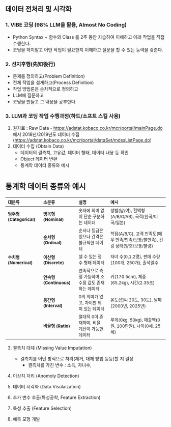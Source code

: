 ## 데이터 전처리 및 시각화
### 1. VIBE 코딩 (98% LLM을 활용, Almost No Coding)
- Python Syntax + 함수와 Class 를 2주 동안 자습하여 이해하고 아래 작업을 직접 수행한다.
- 코딩을 하지말고 어떤 작업이 필요한지 이해하고 질문을 할 수 있는 능력을 갖춘다.
  
### 2. 선지후행(先知後行)
- 문제를 정의하고(Problem Definition)
- 전체 작업을 설계하고(Process Definition)
- 작업 방법론은 순차적으로 정의하고
- LLM에 질문하고
- 코딩을 만들고 그 내용을 공부한다.

### 3. LLM과 코딩 작업 수행과정(하드/소프트 스킬 사용)
1. 원자료 : Raw Data - https://adstat.kobaco.co.kr/mcr/portal/mainPage.do  에서 2018년/2019년도 데이터 수집 (https://adstat.kobaco.co.kr/mcr/portal/dataSet/mdssListPage.do)
2. 데이터 수집 (Obtain Data)
    - 데이터의 결측치, 고유값, 데이터 형태, 데이터 내용 등 확인
    - Object 데이터 변환
    - 통계학 데이터 종류와 예시

# <small>통계학 데이터 종류와 예시</small>

| <small>대분류</small> | <small>소분류</small> | <small>설명</small> | <small>예시</small> |
|:------|:------|:------|:------|
| <small>**범주형 (Categorical)**</small> | <small>**명목형 (Nominal)**</small> | <small>숫자에 의미 없이 단순 구분하는 데이터</small> | <small>성별(남/여), 혈액형(A/B/O/AB), 국적(한국/미국/일본)</small> |
|  | <small>**순서형 (Ordinal)**</small> | <small>순서나 등급은 있으나 간격은 불규칙한 데이터</small> | <small>학점(A/B/C), 고객 만족도(매우 만족/만족/보통/불만족), 건강 상태(양호/보통/불량)</small> |
| <small>**수치형 (Numerical)**</small> | <small>**이산형 (Discrete)**</small> | <small>셀 수 있는 정수 형태 데이터</small> | <small>자녀 수(0,1,2명), 판매 수량(100개, 250개), 출석일수</small> |
|  | <small>**연속형 (Continuous)**</small> | <small>연속적으로 측정 가능하며 소수점 값도 존재하는 데이터</small> | <small>키(170.5cm), 체중(65.2kg), 시간(2.35초)</small> |
|  | <small>**등간형 (Interval)**</small> | <small>0의 의미가 없고, 차이만 의미 있는 데이터</small> | <small>온도(섭씨 20도, 30도), 날짜(2000년, 2025년)</small> |
|  | <small>**비율형 (Ratio)**</small> | <small>절대적 0이 존재하며, 비율 계산이 가능한 데이터</small> | <small>무게(0kg, 50kg), 매출액(0원, 100만원), 나이(0세, 25세)</small> |

  

3. 결측치 대체 (Missing Value Imputation)
    - 결측치를 어떤 방식으로 처리(제거, 대체 방법 등등)할 지 결정
        - 결측치를 가진 변수 : 소득, 자녀수, 

4. 이상치 처리 (Anomoly Detection)
5. 데이터 시각화 (Data Visulaization)
6. 추가 변수 추출(특성공학, Feature Extraction)
7. 특성 추출 (Feature Selection)
8. 예측 모형 개발 
